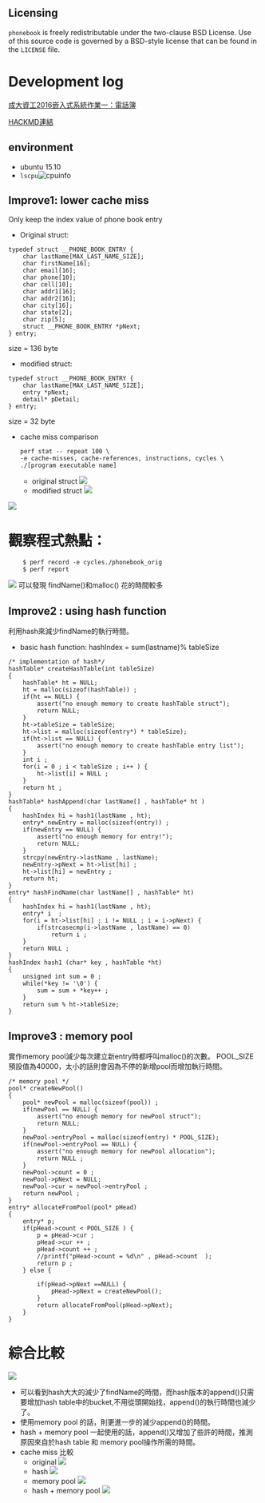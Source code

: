 Licensing
---------
`phonebook` is freely redistributable under the two-clause BSD License.
Use of this source code is governed by a BSD-style license that can be found
in the `LICENSE` file.


# Development log
[成大資工2016嵌入式系統作業一：電話簿](http://wiki.csie.ncku.edu.tw/embedded/2016q1h1)

[HACKMD連結](https://hackmd.io/s/H1VTlDqS)
## environment 
- ubuntu 15.10
- ```lscpu```![cpuinfo](https://i.imgur.com/3Fl8wPE.png)

## Improve1: lower cache miss
Only keep the index value of phone book entry
- Original struct:
```clike=
typedef struct __PHONE_BOOK_ENTRY {
    char lastName[MAX_LAST_NAME_SIZE];
    char firstName[16];
    char email[16];
    char phone[10];
    char cell[10];
    char addr1[16];
    char addr2[16];
    char city[16];
    char state[2];
    char zip[5];
    struct __PHONE_BOOK_ENTRY *pNext;
} entry;

```
size = 136 byte
- modified struct:
```clike=
typedef struct __PHONE_BOOK_ENTRY {
    char lastName[MAX_LAST_NAME_SIZE];
    entry *pNext;
    detail* pDetail;
} entry;
```
size = 32 byte
- cache miss comparison 
	
	```
	perf stat -- repeat 100 \
	-e cache-misses, cache-references, instructions, cycles \ 
	./[program executable name]
	```
	- original struct ![](https://i.imgur.com/bDRI3zG.png)
	- modified struct ![](https://i.imgur.com/SuBV3W6.png)


![](https://i.imgur.com/ZzEKPwK.png)

# 觀察程式熱點：
``` $
	$ perf record -e cycles./phonebook_orig
	$ perf report
```
![](https://i.imgur.com/8s7X2O9.png)
可以發現 findName()和malloc() 花的時間較多
## Improve2 : using hash function
利用hash來減少findName的執行時間。
- basic hash function: hashIndex = sum(lastname)% tableSize
```clike=
/* implementation of hash*/
hashTable* createHashTable(int tableSize)
{
    hashTable* ht = NULL;
    ht = malloc(sizeof(hashTable)) ;
    if(ht == NULL) {
        assert("no enough memory to create hashTable struct");
        return NULL;
    }
    ht->tableSize = tableSize;
    ht->list = malloc(sizeof(entry*) * tableSize);
    if(ht->list == NULL) {
        assert("no enough memory to create hashTable entry list");
    }
    int i ;
    for(i = 0 ; i < tableSize ; i++ ) {
        ht->list[i] = NULL ;
    }
    return ht ;
}
hashTable* hashAppend(char lastName[] , hashTable* ht )
{
    hashIndex hi = hash1(lastName , ht);
    entry* newEntry = malloc(sizeof(entry)) ;
    if(newEntry == NULL) {
        assert("no enough memory for entry!");
        return NULL;
    }
    strcpy(newEntry->lastName , lastName);
    newEntry->pNext = ht->list[hi] ;
    ht->list[hi] = newEntry ;
    return ht;
}
entry* hashFindName(char lastName[] , hashTable* ht)
{
    hashIndex hi = hash1(lastName , ht);
    entry* i  ;
    for(i = ht->list[hi] ; i != NULL ; i = i->pNext) {
        if(strcasecmp(i->lastName , lastName) == 0)
            return i ;
    }
    return NULL ;
}
hashIndex hash1 (char* key , hashTable *ht)
{
    unsigned int sum = 0 ;
    while(*key != '\0') {
        sum = sum + *key++ ;
    }
    return sum % ht->tableSize;
}

```
## Improve3 : memory pool
實作memory pool減少每次建立新entry時都呼叫malloc()的次數。
POOL_SIZE 預設值為40000，太小的話則會因為不停的新增pool而增加執行時間。
```clike=
/* memory pool */
pool* createNewPool()
{
    pool* newPool = malloc(sizeof(pool)) ;
    if(newPool == NULL) {
        assert("no enough memory for newPool struct");
        return NULL;
    }
    newPool->entryPool = malloc(sizeof(entry) * POOL_SIZE);
    if(newPool->entryPool == NULL) {
        assert("no enough memory for newPool allocation");
        return NULL ;
    }
    newPool->count = 0 ;
    newPool->pNext = NULL;
    newPool->cur = newPool->entryPool ;
    return newPool ;
}
entry* allocateFromPool(pool* pHead)
{
    entry* p;
    if(pHead->count < POOL_SIZE ) {
        p = pHead->cur ;
        pHead->cur ++ ;
        pHead->count ++ ;
        //printf("pHead->count = %d\n" , pHead->count  );
        return p ;
    } else {

        if(pHead->pNext ==NULL) {
            pHead->pNext = createNewPool();
        }
        return allocateFromPool(pHead->pNext);
    }
}

```
# 綜合比較
![](https://i.imgur.com/tkFBy2Z.png)
- 可以看到hash大大的減少了findName的時間，而hash版本的append()只需要增加hash table中的bucket,不用從頭開始找，append()的執行時間也減少了。
- 使用memory pool 的話，則更進一步的減少append()的時間。
- hash + memory pool 一起使用的話，append()又增加了些許的時間，推測原因來自於hash table 和 memory pool操作所需的時間。
- cache miss 比較
	- original ![](https://i.imgur.com/rcb35Lt.png)
	- hash ![](https://i.imgur.com/Urjrs6X.png)
	- memory pool ![](https://i.imgur.com/jvXfaw4.png)
	- hash + memory pool ![](https://i.imgur.com/ZND0fdT.png)





